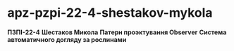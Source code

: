 # apz-pzpi-22-4-shestakov-mykola

**ПЗПІ-22-4**
**Шестаков Микола**
**Патерн проэктування Observer**
**Система автоматичного догляду за рослинами**
